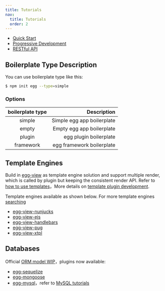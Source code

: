 ```yaml
---
title: Tutorials
nav:
  title: Tutorials
  order: 2
---
```


- [Quick Start](../intro/quickstart.md)
- [Progressive Development](./progressive.md)
- [RESTful API](./restful.md)

## Boilerplate Type Description

You can use boilerplate type like this:

```bash
$ npm init egg --type=simple
```

### Options

| boilerplate type |                Description |
| :--------------: | -------------------------: |
|      simple      | Simple egg app boilerplate |
|      empty       |  Empty egg app boilerplate |
|      plugin      |     egg plugin boilerplate |
|    framework     |  egg framework boilerplate |

## Template Engines

Build in [egg-view] as template engine solution and support multiple render, which is called by plugin but keeping the consistent render API. Refer to [how to use templates](../core/view.md)，More details on [template plugin development](../advanced/view-plugin.md).

Template engines available as shown below. For more template engines [searching](https://github.com/search?utf8=%E2%9C%93&q=topic%3Aegg-view&type=Repositories&ref=searchresults)

- [egg-view-nunjucks]
- [egg-view-ejs]
- [egg-view-handlebars]
- [egg-view-pug]
- [egg-view-xtpl]

## Databases

Official [ORM model WIP](https://github.com/eggjs/egg/issues/388)，plugins now available:

- [egg-sequelize]
- [egg-mongoose]
- [egg-mysql]，refer to [MySQL tutorials](./mysql.md)

[egg-sequelize]: https://github.com/eggjs/egg-sequelize
[egg-mongoose]: https://github.com/eggjs/egg-mongoose
[egg-mysql]: https://github.com/eggjs/egg-mysql
[egg-view]: https://github.com/eggjs/egg-view
[egg-view-nunjucks]: https://github.com/eggjs/egg-view-nunjucks
[egg-view-ejs]: https://github.com/eggjs/egg-view-ejs
[egg-view-handlebars]: https://github.com/eggjs/egg-view-handlebars
[egg-view-pug]: https://github.com/chrisyip/egg-view-pug
[egg-view-xtpl]: https://github.com/eggjs/egg-view-xtpl
